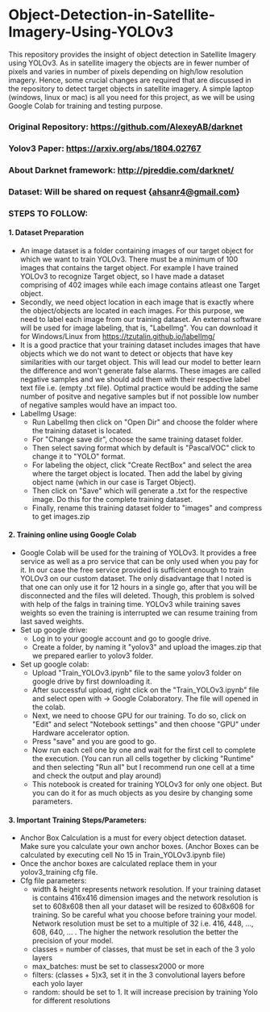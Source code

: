 # Object-Detection-in-Satellite-Imagery-Using-YOLOv3
This repository provides the insight of object detection in Satellite Imagery using YOLOv3. As in satellite imagery the objects are in fewer number of pixels and varies in number of pixels depending on high/low resolution imagery. Hence, some crucial changes are required that are discussed in the repository to detect target objects in satellite imagery. A simple laptop (windows, linux or mac) is all you need for this project, as we will be using Google Colab for training and testing purpose.

### Original Repository: https://github.com/AlexeyAB/darknet

### Yolov3 Paper: https://arxiv.org/abs/1804.02767

### About Darknet framework: http://pjreddie.com/darknet/

### Dataset: Will be shared on request {ahsanr4@gmail.com}

### STEPS TO FOLLOW:

#### 1. Dataset Preparation 
- An image dataset is a folder containing images of our target object for which we want to train YOLOv3. There must be a minimum of 100 images that contains the target object. For example I have trained YOLOv3 to recognize Target object, so I have made a dataset comprising of 402 images while each image contains atleast one Target object.
- Secondly, we need object location in each image that is exactly where the object/objects are located in each images. For this purpose, we need to label each image from our training dataset. An external software will be used for image labeling, that is, "LabelImg". You can download it for Windows/Linux from https://tzutalin.github.io/labelImg/ 
- It is a good practice that your training dataset includes images that have objects which we do not want to detect or objects that have key similarities with our target object. This will lead our model to better learn the difference and won't generate false alarms. These images are called negative samples and we should add them with their respective label text file i.e. (empty .txt file). Optimal practice would be adding the same number of positve and negative samples but if not possible low number of negative samples would have an impact too. 
- LabelImg Usage:
  - Run LabelImg then click on "Open Dir" and choose the folder where the training dataset is located.
  - For "Change save dir", choose the same training dataset folder.
  - Then select saving format which by default is "PascalVOC" click to change it to "YOLO" format.
  - For labeling the object, click "Create RectBox" and select the area where the target object is located. Then add the label by giving object name (which in our case is Target Object).
  - Then click on "Save" which will generate a .txt for the respective image. Do this for the complete training dataset.
  - Finally, rename this training dataset folder to "images" and compress to get images.zip

#### 2. Training online using Google Colab
- Google Colab will be used for the training of YOLOv3. It provides a free service as well as a pro service that can be only used when you pay for it. In our case the free service provided is sufficient enough to train YOLOv3 on our custom dataset. The only disadvantage that I noted is that one can only use it for 12 hours in a single go, after that you will be disconnected and the files will deleted. Though, this problem is solved with help of the falgs in training time. YOLOv3 while training saves weights so even the training is interrupted we can resume training from last saved weights.
- Set up google drive:
  - Log in to your google account and go to google drive.
  - Create a folder, by naming it "yolov3" and upload the images.zip that we prepared earlier to yolov3 folder.
- Set up google colab:
  - Upload "Train_YOLOv3.ipynb" file to the same yolov3 folder on google drive by first downloading it.
  - After successful upload, right click on the "Train_YOLOv3.ipynb" file and select open with -> Google Colaboratory. The file will opened in the colab.
  - Next, we need to choose GPU for our training. To do so, click on "Edit" and select "Notebook settings" and then choose "GPU" under Hardware accelerator option. 
  - Press "save" and you are good to go.
  - Now run each cell one by one and wait for the first cell to complete the execution. (You can run all cells together by clicking "Runtime" and then selecting "Run all" but I recommend run one cell at a time and check the output and play around)
  - This notebook is created for training YOLOv3 for only one object. But you can do it for as much objects as you desire by changing some parameters.
  
#### 3. Important Training Steps/Parameters:
- Anchor Box Calculation is a must for every object detection dataset. Make sure you calculate your own anchor boxes. (Anchor Boxes can be calculated by executing cell No 15 in Train_YOLOv3.ipynb file)
- Once the anchor boxes are calculated replace them in your yolov3_training cfg file.
- Cfg file parameters:
  - width & height represents network resolution. If your training dataset is contains 416x416 dimension images and the network resolution is set to 608x608 then all your dataset will be resized to 608x608 for training. So be careful what you choose before training your model. Network resolution must be set to a multiple of 32 i.e. 416, 448, ..., 608, 640, ... . The higher the network resolution the better the precision of your model.
  - classes = number of classes, that must be set in each of the 3 yolo layers
  - max_batches: must be set to classesx2000 or more
  - filters: (classes + 5)x3, set it in the 3 convolutional layers before each yolo layer
  - random: should be set to 1. It will increase precision by training Yolo for different resolutions
